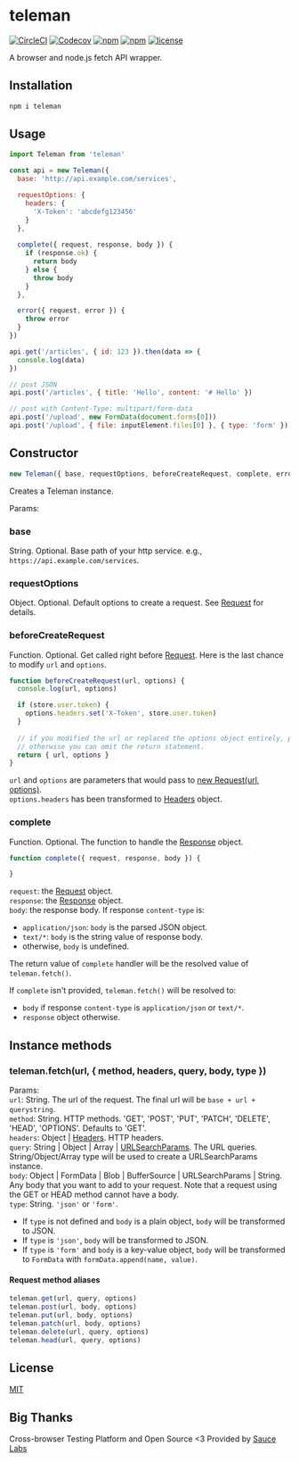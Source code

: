 # teleman

[![CircleCI](https://img.shields.io/circleci/project/github/wallstreetcn/teleman.svg)](https://circleci.com/gh/wallstreetcn/teleman)
[![Codecov](https://img.shields.io/codecov/c/github/wallstreetcn/teleman.svg)](https://codecov.io/gh/wallstreetcn/teleman)
[![npm](https://img.shields.io/npm/dm/teleman.svg)](https://www.npmjs.com/package/teleman)
[![npm](https://img.shields.io/npm/v/teleman.svg)](https://www.npmjs.com/package/teleman)
[![license](https://img.shields.io/github/license/wallstreetcn/teleman.svg)](https://github.com/wallstreetcn/teleman)

A browser and node.js fetch API wrapper.

## Installation

```sh
npm i teleman
```

## Usage

```js
import Teleman from 'teleman'

const api = new Teleman({
  base: 'http://api.example.com/services',

  requestOptions: {
    headers: {
      'X-Token': 'abcdefg123456'
    }
  },
  
  complete({ request, response, body }) {
    if (response.ok) {
      return body
    } else {
      throw body
    }
  },

  error({ request, error }) {
    throw error
  }
})

api.get('/articles', { id: 123 }).then(data => {
  console.log(data)
})

// post JSON
api.post('/articles', { title: 'Hello', content: '# Hello' })

// post with Content-Type: multipart/form-data
api.post('/upload', new FormData(document.forms[0]))
api.post('/upload', { file: inputElement.files[0] }, { type: 'form' })
```

## Constructor
```js
new Teleman({ base, requestOptions, beforeCreateRequest, complete, error })
```

Creates a Teleman instance.

Params:

### base
String. Optional. Base path of your http service. e.g., `https://api.example.com/services`.

### requestOptions
Object. Optional. Default options to create a request. See [Request](https://developer.mozilla.org/en-US/docs/Web/API/Request/Request) for details.

### beforeCreateRequest
Function. Optional. Get called right before [Request](https://developer.mozilla.org/en-US/docs/Web/API/Request/Request). Here is the last chance to modify `url` and `options`.

```js
function beforeCreateRequest(url, options) {
  console.log(url, options)

  if (store.user.token) {
    options.headers.set('X-Token', store.user.token)
  }
  
  // if you modified the url or replaced the options object entirely, please return it back.
  // otherwise you can omit the return statement.
  return { url, options }
}
```
`url` and `options` are parameters that would pass to [new Request(url, options)](https://developer.mozilla.org/en-US/docs/Web/API/Request/Request).  
`options.headers` has been transformed to [Headers](https://developer.mozilla.org/en-US/docs/Web/API/Headers) object.  

### complete
Function. Optional. The function to handle the [Response](https://developer.mozilla.org/en-US/docs/Web/API/Response) object.  

```js
function complete({ request, response, body }) {

}
```

`request`: the [Request](https://developer.mozilla.org/en-US/docs/Web/API/Request) object.  
`response`: the [Response](https://developer.mozilla.org/en-US/docs/Web/API/Response) object.  
`body`: the response body. If response `content-type` is:
* `application/json`: `body` is the parsed JSON object.
* `text/*`: `body` is the string value of response body.
* otherwise, `body` is undefined.

The return value of `complete` handler will be the resolved value of `teleman.fetch()`.

If `complete` isn't provided, `teleman.fetch()` will be resolved to:
* `body` if response `content-type` is `application/json` or `text/*`.
* `response` object otherwise.


## Instance methods

### teleman.fetch(url, { method, headers, query, body, type })

Params:  
`url`: String. The url of the request. The final url will be `base + url + querystring`.  
`method`: String. HTTP methods. 'GET', 'POST', 'PUT', 'PATCH', 'DELETE', 'HEAD', 'OPTIONS'. Defaults to 'GET'.  
`headers`: Object | [Headers](https://developer.mozilla.org/en-US/docs/Web/API/Headers). HTTP headers.  
`query`: String | Object | Array | [URLSearchParams](https://developer.mozilla.org/en-US/docs/Web/API/URLSearchParams).
The URL queries. String/Object/Array type will be used to create a URLSearchParams instance.  
`body`: Object | FormData | Blob | BufferSource | URLSearchParams | String. Any body that you want to add to your request.
Note that a request using the GET or HEAD method cannot have a body.  
`type`: String. `'json'` or `'form'`.
* If `type` is not defined and `body` is a plain object, `body` will be transformed to JSON.
* If `type` is `'json'`, `body` will be transformed to JSON.
* If `type` is `'form'` and `body` is a key-value object, `body` will be transformed to `FormData` with `formData.append(name, value)`.

#### Request method aliases

```js
teleman.get(url, query, options)
teleman.post(url, body, options)
teleman.put(url, body, options)
teleman.patch(url, body, options)
teleman.delete(url, query, options)
teleman.head(url, query, options)
```

## License

[MIT](LICENSE)

## Big Thanks

Cross-browser Testing Platform and Open Source <3 Provided by [Sauce Labs][homepage]

[homepage]: https://saucelabs.com
